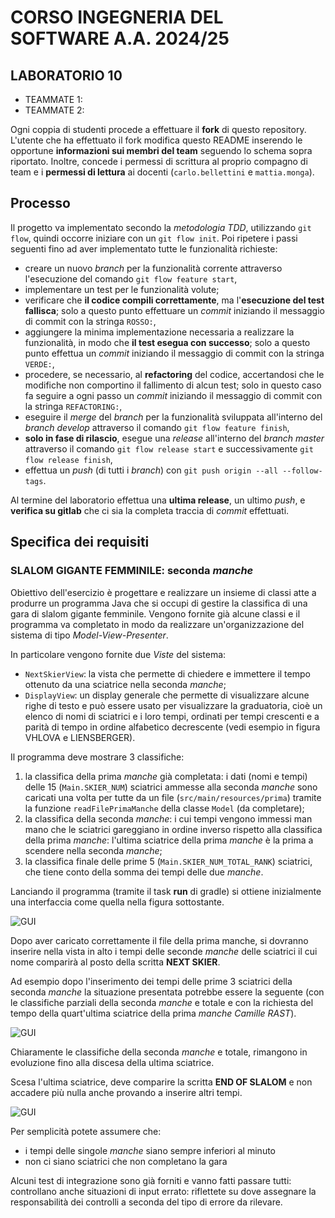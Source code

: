 # CORSO INGEGNERIA DEL SOFTWARE A.A. 2024/25

## LABORATORIO 10

* TEAMMATE 1: <Cognome> <Nome> <matricola>
* TEAMMATE 2: <Cognome> <Nome> <matricola>

Ogni coppia di studenti procede a effettuare il **fork** di questo repository.
L'utente che ha effettuato il fork modifica questo README inserendo le opportune **informazioni sui
membri del team** seguendo lo schema sopra riportato.
Inoltre, concede i permessi di scrittura al proprio compagno di team e i **permessi di lettura** ai
docenti (`carlo.bellettini` e `mattia.monga`).

## Processo

Il progetto va implementato secondo la *metodologia TDD*, utilizzando `git flow`, quindi occorre iniziare con un `git flow init`.
Poi ripetere i passi seguenti fino ad aver implementato tutte le funzionalità richieste:

* creare un nuovo *branch* per la funzionalità corrente attraverso l'esecuzione del comando `git flow feature start`,
* implementare un test per le funzionalità volute;
* verificare che **il codice compili correttamente**, ma l'**esecuzione del test fallisca**;
  solo a questo punto effettuare un *commit* iniziando il messaggio di commit con la stringa `ROSSO:`,
* aggiungere la minima implementazione necessaria a realizzare la funzionalità, in modo che **il
  test esegua con successo**; solo a questo punto
  effettua un *commit* iniziando il messaggio di commit con la stringa `VERDE:`,
* procedere, se necessario, al **refactoring** del codice, accertandosi che le modifiche non
  comportino il fallimento di alcun test; solo in questo caso fa seguire a ogni
  passo un *commit* iniziando il messaggio di commit con la stringa `REFACTORING:`,
* eseguire il *merge* del *branch* per la funzionalità sviluppata all'interno del *branch develop*
  attraverso il comando `git flow feature finish`,
* **solo in fase di rilascio**, esegue una *release* all'interno del *branch master* attraverso il comando `git flow release start` e successivamente `git flow release finish`,
* effettua un *push* (di tutti i *branch*) con `git push origin --all --follow-tags`.

Al termine del laboratorio effettua una **ultima release**, un ultimo *push*, e **verifica su gitlab** che ci sia la completa traccia di *commit* effettuati.

## Specifica dei requisiti

### SLALOM GIGANTE FEMMINILE: seconda _manche_

Obiettivo dell'esercizio è progettare e realizzare un insieme di classi atte a
produrre un programma Java che si occupi di gestire la classifica di
una gara di slalom gigante femminile. Vengono fornite già alcune classi e il programma va completato in modo da realizzare 
un'organizzazione del sistema di tipo *Model-View-Presenter*.

In particolare vengono fornite due *Viste* del sistema:

- `NextSkierView`: la vista che permette di chiedere e immettere il tempo ottenuto da una
  sciatrice nella seconda _manche_;
- `DisplayView`: un display generale che permette di visualizzare alcune righe di
 testo e può essere usato per visualizzare la graduatoria, cioè un elenco di
 nomi di sciatrici e i loro tempi, ordinati per tempi crescenti e a parità di tempo in ordine alfabetico decrescente 
  (vedi esempio in figura VHLOVA e LIENSBERGER).

Il programma deve mostrare 3 classifiche:

1. la classifica della prima _manche_ già completata: i dati (nomi e tempi) delle 15 
   (`Main.SKIER_NUM`) sciatrici ammesse alla seconda 
   *manche* sono caricati una volta per tutte da un file (`src/main/resources/prima`)
   tramite la funzione `readFilePrimaManche` della classe `Model` (da completare);
2. la classifica della seconda _manche_: i cui tempi vengono immessi man mano che le
   sciatrici gareggiano in ordine inverso rispetto alla classifica della prima
   _manche_: l'ultima sciatrice della prima _manche_ è la prima a scendere nella seconda _manche_;
3. la classifica finale delle prime 5 (`Main.SKIER_NUM_TOTAL_RANK`) sciatrici, che tiene conto della somma dei tempi 
   delle due _manche_.


Lanciando il programma (tramite il task **run** di gradle) si ottiene inizialmente una
interfaccia come quella nella figura sottostante.

![GUI](gui.png)

Dopo aver caricato correttamente il file della prima manche, si dovranno inserire nella vista in alto i tempi delle 
seconde _manche_ delle sciatrici il cui nome comparirà al posto della scritta **NEXT SKIER**.

Ad esempio dopo l'inserimento dei tempi delle prime 3 sciatrici della seconda _manche_ la situazione presentata 
potrebbe essere
la seguente (con le classifiche parziali della seconda _manche_ e totale  e con la richiesta del tempo della 
quart'ultima sciatrice della prima _manche_ _Camille RAST_).

![GUI](gui0.png)

Chiaramente le classifiche della seconda _manche_ e totale, rimangono in evoluzione fino alla discesa della ultima sciatrice.

Scesa l'ultima sciatrice, deve comparire la scritta **END OF SLALOM** e non accadere più nulla anche provando a inserire 
altri tempi.

![GUI](gui1.png)

Per semplicità potete assumere che:
- i tempi delle singole _manche_ siano sempre inferiori al minuto
- non ci siano sciatrici che non completano la gara

Alcuni test di integrazione sono già forniti e vanno fatti passare tutti:
controllano anche situazioni di input errato: riflettete su dove assegnare la
responsabilità dei controlli a seconda del tipo di errore da rilevare.